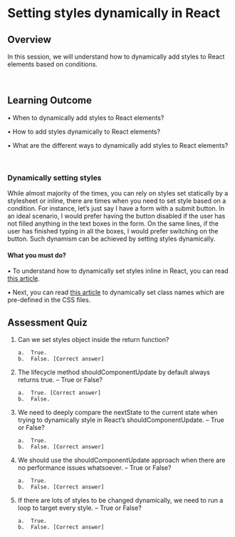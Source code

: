 # **Setting styles dynamically in React**

## Overview

In this session, we will understand how to dynamically add styles to React elements based on conditions.

<br />

## Learning Outcome

•	When to dynamically add styles to React elements?

•	How to add styles dynamically to React elements?

•	What are the different ways to dynamically add styles to React elements?

<br />

### Dynamically setting styles

While almost majority of the times, you can rely on styles set statically by a stylesheet or inline, there are times when you need to set style based on a condition.
For instance, let’s just say I have a form with a submit button. In an ideal scenario, I would prefer having the button disabled if the user has not filled anything in the text boxes in the form. On the same lines, if the user has finished typing in all the boxes, I would prefer switching on the button. Such dynamism can be achieved by setting styles dynamically.

#### What you must do?
•	To understand how to dynamically set styles inline in React, you can read [this article](https://medium.com/@henrytran/basics-dynamic-styles-with-react-react-native-29f41e552164).

•	Next, you can read [this article](https://www.andreasreiterer.at/dynamically-add-classes/) to dynamically set class names which are pre-defined in the CSS files.


## Assessment Quiz

1.	Can we set styles object inside the return function? 

        a.	True.
        b.	False. [Correct answer]


2.	The lifecycle method shouldComponentUpdate by default always returns true. – True or False?

        a.	True. [Correct answer]
        b.	False.


3.	We need to deeply compare the nextState to the current state when trying to dynamically style in React’s shouldComponentUpdate. – True or False?

        a.	True.
        b.	False. [Correct answer]


4.	We should use the shouldComponentUpdate approach when there are no performance issues whatsoever. – True or False?

        a.	True.
        b.	False. [Correct answer]


5.	If there are lots of styles to be changed dynamically, we need to run a loop to target every style. – True or False?

        a.	True.
        b.	False. [Correct answer]
